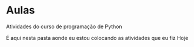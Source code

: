 # Aulas
Atividades do curso de programação de Python

É aqui nesta pasta aonde eu estou colocando as atividades que eu fiz Hoje
